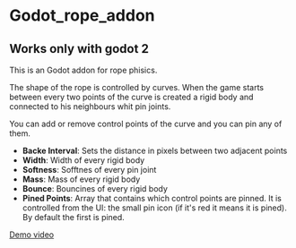 # Godot_rope_addon

## Works only with godot 2 

This is an Godot addon for rope phisics.


The shape of the rope is controlled by curves. When the game starts between every two points of the curve is created a 
rigid body and connected to his neighbours whit pin joints.

You can add or remove control points of the curve and you can pin any of them.

* __Backe Interval__: Sets the distance in pixels between two adjacent points
* __Width__: Width of every rigid body
* __Softness__: Sofftnes of every pin joint
* __Mass__: Mass of every rigid body
* __Bounce__: Bouncines of every rigid body
* __Pined Points__:  Array that contains which control points are pinned. It is controlled from the UI:
the small pin icon (if it's red it means it is pined). By default the first is pined.


[Demo video](https://youtu.be/TYSG07SOMr8)
